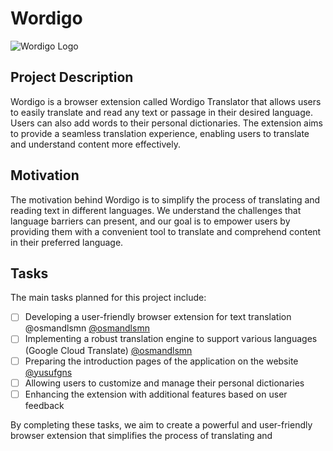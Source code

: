 # Wordigo

![Wordigo Logo]([logo.png](https://www.wordigo.app/_next/image?url=%2Fimages%2Flogo.png&w=640&q=75&dpl=dpl_2PRvg3FiE87Negei43ZVes7ozieu))

## Project Description

Wordigo is a browser extension called Wordigo Translator that allows users to easily translate and read any text or passage in their desired language. Users can also add words to their personal dictionaries. The extension aims to provide a seamless translation experience, enabling users to translate and understand content more effectively.

## Motivation

The motivation behind Wordigo is to simplify the process of translating and reading text in different languages. We understand the challenges that language barriers can present, and our goal is to empower users by providing them with a convenient tool to translate and comprehend content in their preferred language.

## Tasks

The main tasks planned for this project include:

- [ ] Developing a user-friendly browser extension for text translation @osmandlsmn [@osmandlsmn](https://github.com/osmandlsmn)
- [ ] Implementing a robust translation engine to support various languages (Google Cloud Translate) [@osmandlsmn](https://github.com/osmandlsmn)
- [ ] Preparing the introduction pages of the application on the website [@yusufgns](https://github.com/yusufgns)
- [ ] Allowing users to customize and manage their personal dictionaries
- [ ] Enhancing the extension with additional features based on user feedback

By completing these tasks, we aim to create a powerful and user-friendly browser extension that simplifies the process of translating and
